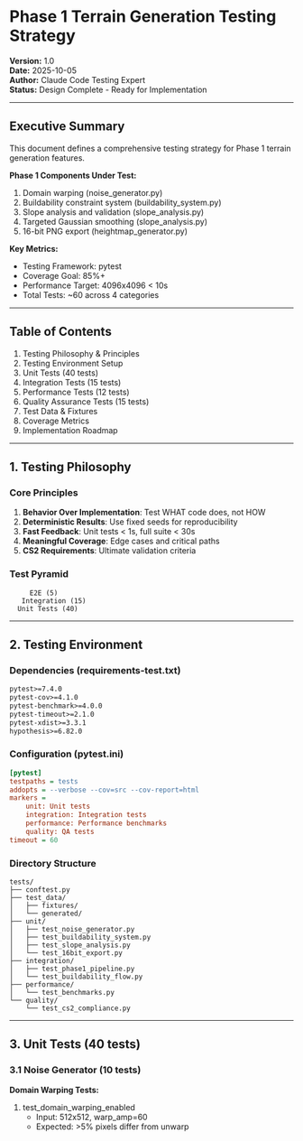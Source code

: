 # Phase 1 Terrain Generation Testing Strategy

**Version:** 1.0  
**Date:** 2025-10-05  
**Author:** Claude Code Testing Expert  
**Status:** Design Complete - Ready for Implementation

---

## Executive Summary

This document defines a comprehensive testing strategy for Phase 1 terrain generation features.

**Phase 1 Components Under Test:**
1. Domain warping (noise_generator.py)
2. Buildability constraint system (buildability_system.py)  
3. Slope analysis and validation (slope_analysis.py)
4. Targeted Gaussian smoothing (slope_analysis.py)
5. 16-bit PNG export (heightmap_generator.py)

**Key Metrics:**
- Testing Framework: pytest
- Coverage Goal: 85%+
- Performance Target: 4096x4096 < 10s
- Total Tests: ~60 across 4 categories

---

## Table of Contents

1. Testing Philosophy & Principles
2. Testing Environment Setup
3. Unit Tests (40 tests)
4. Integration Tests (15 tests)  
5. Performance Tests (12 tests)
6. Quality Assurance Tests (15 tests)
7. Test Data & Fixtures
8. Coverage Metrics
9. Implementation Roadmap

---

## 1. Testing Philosophy

### Core Principles

1. **Behavior Over Implementation**: Test WHAT code does, not HOW
2. **Deterministic Results**: Use fixed seeds for reproducibility
3. **Fast Feedback**: Unit tests < 1s, full suite < 30s
4. **Meaningful Coverage**: Edge cases and critical paths
5. **CS2 Requirements**: Ultimate validation criteria

### Test Pyramid

```
     E2E (5)
   Integration (15)
  Unit Tests (40)
```

---

## 2. Testing Environment

### Dependencies (requirements-test.txt)

```txt
pytest>=7.4.0
pytest-cov>=4.1.0
pytest-benchmark>=4.0.0
pytest-timeout>=2.1.0
pytest-xdist>=3.3.1
hypothesis>=6.82.0
```

### Configuration (pytest.ini)

```ini
[pytest]
testpaths = tests
addopts = --verbose --cov=src --cov-report=html
markers =
    unit: Unit tests
    integration: Integration tests
    performance: Performance benchmarks
    quality: QA tests
timeout = 60
```

### Directory Structure

```
tests/
├── conftest.py
├── test_data/
│   ├── fixtures/
│   └── generated/
├── unit/
│   ├── test_noise_generator.py
│   ├── test_buildability_system.py
│   ├── test_slope_analysis.py
│   └── test_16bit_export.py
├── integration/
│   ├── test_phase1_pipeline.py
│   └── test_buildability_flow.py
├── performance/
│   └── test_benchmarks.py
└── quality/
    └── test_cs2_compliance.py
```

---

## 3. Unit Tests (40 tests)

### 3.1 Noise Generator (10 tests)

**Domain Warping Tests:**

1. test_domain_warping_enabled
   - Input: 512x512, warp_amp=60
   - Expected: >5% pixels differ from unwarp
